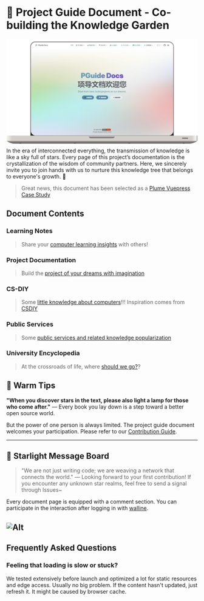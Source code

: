 # 🌱 Project Guide Document - Co-building the Knowledge Garden

![pguide-doc.png](docs/.vuepress/public/src/pguide-doc.png)  
In the era of interconnected everything, the transmission of knowledge is like a sky full of stars. Every page of this project’s documentation is the crystallization of the wisdom of community partners. Here, we sincerely invite you to join hands with us to nurture this knowledge tree that belongs to everyone's growth. 👫

> Great news, this document has been selected as a [Plume Vuepress Case Study](https://theme-plume.vuejs.press/demos/#%E6%96%87%E6%A1%A3)

## Document Contents

### Learning Notes

> Share your [computer learning insights](https://docs.pguide.studio/learning-notes/) with others!

### Project Documentation

> Build the [project of your dreams with imagination](https://docs.pguide.studio/project-docs/)

### CS-DIY

> Some [little knowledge about computers](https://docs.pguide.studio/cs-diy/)!!! Inspiration comes from [CSDIY](https://csdiy.wiki/)

### Public Services

> Some [public services and related knowledge popularization](https://docs.pguide.studio/public-service/)

### University Encyclopedia

> At the crossroads of life, where [should we go?](https://docs.pguide.studio/campus-wiki/apply-student-email/)?

## 🌟 Warm Tips
**"When you discover stars in the text, please also light a lamp for those who come after."** — Every book you lay down is a step toward a better open source world.

But the power of one person is always limited. The project guide document welcomes your participation. Please refer to our [Contribution Guide](https://docs.pguide.studio/contribute/).

---

## 🌈 Starlight Message Board
> "We are not just writing code; we are weaving a network that connects the world." — Looking forward to your first contribution! If you encounter any unknown star realms, feel free to send a signal through Issues~

Every document page is equipped with a comment section. You can participate in the interaction after logging in with [walline](https://comment.pguide.studio/ui).

![Alt](https://repobeats.axiom.co/api/embed/277806b39e1a868ff6f2a389a82b2041932a4bc0.svg "Repobeats analytics image")
---

## Frequently Asked Questions

### Feeling that loading is slow or stuck?

We tested extensively before launch and optimized a lot for static resources and edge access. Usually no big problem. If the content hasn't updated, just refresh it. It might be caused by browser cache.